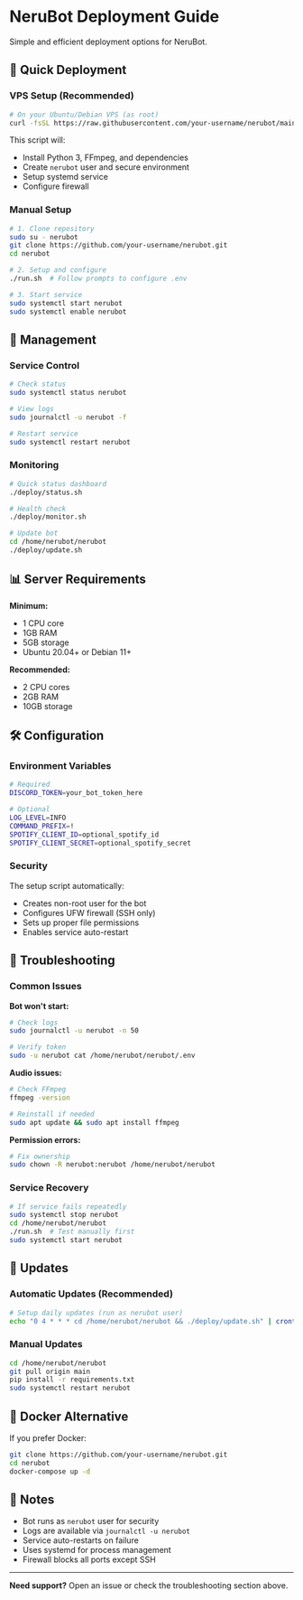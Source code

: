 # NeruBot Deployment Guide

Simple and efficient deployment options for NeruBot.

## 🚀 Quick Deployment

### VPS Setup (Recommended)
```bash
# On your Ubuntu/Debian VPS (as root)
curl -fsSL https://raw.githubusercontent.com/your-username/nerubot/main/deploy/setup.sh | sudo bash
```

This script will:
- Install Python 3, FFmpeg, and dependencies
- Create `nerubot` user and secure environment
- Setup systemd service
- Configure firewall

### Manual Setup
```bash
# 1. Clone repository
sudo su - nerubot
git clone https://github.com/your-username/nerubot.git
cd nerubot

# 2. Setup and configure
./run.sh  # Follow prompts to configure .env

# 3. Start service
sudo systemctl start nerubot
sudo systemctl enable nerubot
```

## 🔧 Management

### Service Control
```bash
# Check status
sudo systemctl status nerubot

# View logs
sudo journalctl -u nerubot -f

# Restart service
sudo systemctl restart nerubot
```

### Monitoring
```bash
# Quick status dashboard
./deploy/status.sh

# Health check
./deploy/monitor.sh

# Update bot
cd /home/nerubot/nerubot
./deploy/update.sh
```

## 📊 Server Requirements

**Minimum:**
- 1 CPU core
- 1GB RAM
- 5GB storage
- Ubuntu 20.04+ or Debian 11+

**Recommended:**
- 2 CPU cores
- 2GB RAM
- 10GB storage

## 🛠️ Configuration

### Environment Variables
```bash
# Required
DISCORD_TOKEN=your_bot_token_here

# Optional
LOG_LEVEL=INFO
COMMAND_PREFIX=!
SPOTIFY_CLIENT_ID=optional_spotify_id
SPOTIFY_CLIENT_SECRET=optional_spotify_secret
```

### Security
The setup script automatically:
- Creates non-root user for the bot
- Configures UFW firewall (SSH only)
- Sets up proper file permissions
- Enables service auto-restart

## 🚨 Troubleshooting

### Common Issues

**Bot won't start:**
```bash
# Check logs
sudo journalctl -u nerubot -n 50

# Verify token
sudo -u nerubot cat /home/nerubot/nerubot/.env
```

**Audio issues:**
```bash
# Check FFmpeg
ffmpeg -version

# Reinstall if needed
sudo apt update && sudo apt install ffmpeg
```

**Permission errors:**
```bash
# Fix ownership
sudo chown -R nerubot:nerubot /home/nerubot/nerubot
```

### Service Recovery
```bash
# If service fails repeatedly
sudo systemctl stop nerubot
cd /home/nerubot/nerubot
./run.sh  # Test manually first
sudo systemctl start nerubot
```

## 🔄 Updates

### Automatic Updates (Recommended)
```bash
# Setup daily updates (run as nerubot user)
echo "0 4 * * * cd /home/nerubot/nerubot && ./deploy/update.sh" | crontab -
```

### Manual Updates
```bash
cd /home/nerubot/nerubot
git pull origin main
pip install -r requirements.txt
sudo systemctl restart nerubot
```

## 🐳 Docker Alternative

If you prefer Docker:
```bash
git clone https://github.com/your-username/nerubot.git
cd nerubot
docker-compose up -d
```

## 📝 Notes

- Bot runs as `nerubot` user for security
- Logs are available via `journalctl -u nerubot`
- Service auto-restarts on failure
- Uses systemd for process management
- Firewall blocks all ports except SSH

---

**Need support?** Open an issue or check the troubleshooting section above.

